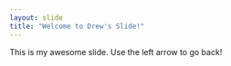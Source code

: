 ```yaml
---
layout: slide
title: "Welcome to Drew's Slide!"
---
```

This is my awesome slide.
Use the left arrow to go back!
